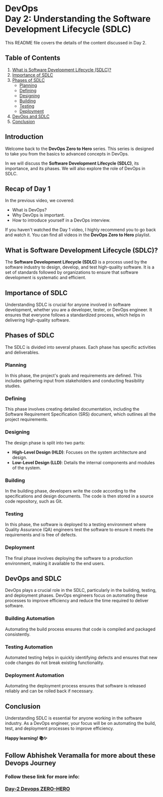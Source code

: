 # DevOps<br>Day 2: Understanding the Software Development Lifecycle (SDLC)

This README file covers the details of the content discussed in Day 2.

## Table of Contents
1. [What is Software Development Lifecycle (SDLC)?](#what-is-software-development-lifecycle-sdlc)
2. [Importance of SDLC](#importance-of-sdlc)
3. [Phases of SDLC](#phases-of-sdlc)
   - [Planning](#planning)
   - [Defining](#defining)
   - [Designing](#designing)
   - [Building](#building)
   - [Testing](#testing)
   - [Deployment](#deployment)
4. [DevOps and SDLC](#devops-and-sdlc)
5. [Conclusion](#conclusion)

## Introduction

Welcome back to the **DevOps Zero to Hero** series. This series is designed to take you from the basics to advanced concepts in DevOps. 

In  we will discuss the **Software Development Lifecycle (SDLC)**, its importance, and its phases. We will also explore the role of DevOps in SDLC.

## Recap of Day 1

In the previous video, we covered:
- What is DevOps?
- Why DevOps is important.
- How to introduce yourself in a DevOps interview.

If you haven't watched the Day 1 video, I highly recommend you to go back and watch it. You can find all videos in the **DevOps Zero to Hero** playlist.

## What is Software Development Lifecycle (SDLC)?

The **Software Development Lifecycle (SDLC)** is a process used by the software industry to design, develop, and test high-quality software. It is a set of standards followed by organizations to ensure that software development is systematic and efficient.

## Importance of SDLC

Understanding SDLC is crucial for anyone involved in software development, whether you are a developer, tester, or DevOps engineer. It ensures that everyone follows a standardized process, which helps in delivering high-quality software.

## Phases of SDLC

The SDLC is divided into several phases. Each phase has specific activities and deliverables.

### Planning

In this phase, the project's goals and requirements are defined. This includes gathering input from stakeholders and conducting feasibility studies.

### Defining

This phase involves creating detailed documentation, including the Software Requirement Specification (SRS) document, which outlines all the project requirements.

### Designing

The design phase is split into two parts:
- **High-Level Design (HLD)**: Focuses on the system architecture and design.
- **Low-Level Design (LLD)**: Details the internal components and modules of the system.

### Building

In the building phase, developers write the code according to the specifications and design documents. The code is then stored in a source code repository, such as Git.

### Testing

In this phase, the software is deployed to a testing environment where Quality Assurance (QA) engineers test the software to ensure it meets the requirements and is free of defects.

### Deployment

The final phase involves deploying the software to a production environment, making it available to the end users.

## DevOps and SDLC

DevOps plays a crucial role in the SDLC, particularly in the building, testing, and deployment phases. DevOps engineers focus on automating these processes to improve efficiency and reduce the time required to deliver software.

### Building Automation

Automating the build process ensures that code is compiled and packaged consistently.

### Testing Automation

Automated testing helps in quickly identifying defects and ensures that new code changes do not break existing functionality.

### Deployment Automation

Automating the deployment process ensures that software is released reliably and can be rolled back if necessary.

## Conclusion

Understanding SDLC is essential for anyone working in the software industry. As a DevOps engineer, your focus will be on automating the build, test, and deployment processes to improve efficiency.

<strong>Happy learning! 📚✨</strong>


<h2>Follow Abhishek Veramalla for more about these <strong>Devops</strong> Journey</h2>
<h3>Follow these link for more info:<br><br> <a href="https://youtu.be/jRqBIpcgO4g" target="_blank">Day-2 Devops ZERO-HERO</h3>
